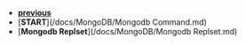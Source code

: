 * [**previous**](/docs)
* [**START**](/docs/MongoDB/Mongodb Command.md)
* [**Mongodb Replset**](/docs/MongoDB/Mongodb Replset.md)
